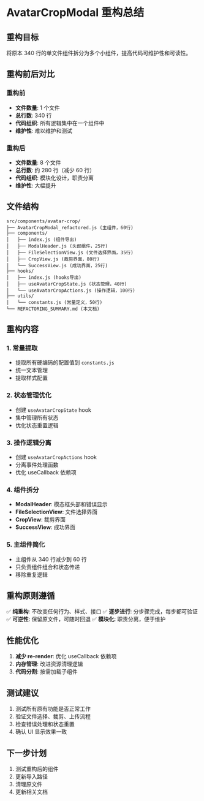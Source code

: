 # AvatarCropModal 重构总结

## 重构目标

将原本 340 行的单文件组件拆分为多个小组件，提高代码可维护性和可读性。

## 重构前后对比

### 重构前

- **文件数量**: 1 个文件
- **总行数**: 340 行
- **代码组织**: 所有逻辑集中在一个组件中
- **维护性**: 难以维护和测试

### 重构后

- **文件数量**: 8 个文件
- **总行数**: 约 280 行（减少 60 行）
- **代码组织**: 模块化设计，职责分离
- **维护性**: 大幅提升

## 文件结构

```
src/components/avatar-crop/
├── AvatarCropModal_refactored.js (主组件，60行)
├── components/
│   ├── index.js (组件导出)
│   ├── ModalHeader.js (头部组件，25行)
│   ├── FileSelectionView.js (文件选择界面，35行)
│   ├── CropView.js (裁剪界面，80行)
│   └── SuccessView.js (成功界面，25行)
├── hooks/
│   ├── index.js (hooks导出)
│   ├── useAvatarCropState.js (状态管理，40行)
│   └── useAvatarCropActions.js (操作逻辑，100行)
├── utils/
│   └── constants.js (常量定义，50行)
└── REFACTORING_SUMMARY.md (本文档)
```

## 重构内容

### 1. 常量提取

- 提取所有硬编码的配置值到 `constants.js`
- 统一文本管理
- 提取样式配置

### 2. 状态管理优化

- 创建 `useAvatarCropState` hook
- 集中管理所有状态
- 优化状态重置逻辑

### 3. 操作逻辑分离

- 创建 `useAvatarCropActions` hook
- 分离事件处理函数
- 优化 useCallback 依赖项

### 4. 组件拆分

- **ModalHeader**: 模态框头部和错误显示
- **FileSelectionView**: 文件选择界面
- **CropView**: 裁剪界面
- **SuccessView**: 成功界面

### 5. 主组件简化

- 主组件从 340 行减少到 60 行
- 只负责组件组合和状态传递
- 移除重复逻辑

## 重构原则遵循

✅ **纯重构**: 不改变任何行为、样式、接口
✅ **逐步进行**: 分步骤完成，每步都可验证
✅ **可逆性**: 保留原文件，可随时回退
✅ **模块化**: 职责分离，便于维护

## 性能优化

1. **减少 re-render**: 优化 useCallback 依赖项
2. **内存管理**: 改进资源清理逻辑
3. **代码分割**: 按需加载子组件

## 测试建议

1. 测试所有原有功能是否正常工作
2. 验证文件选择、裁剪、上传流程
3. 检查错误处理和状态重置
4. 确认 UI 显示效果一致

## 下一步计划

1. 测试重构后的组件
2. 更新导入路径
3. 清理原文件
4. 更新相关文档
